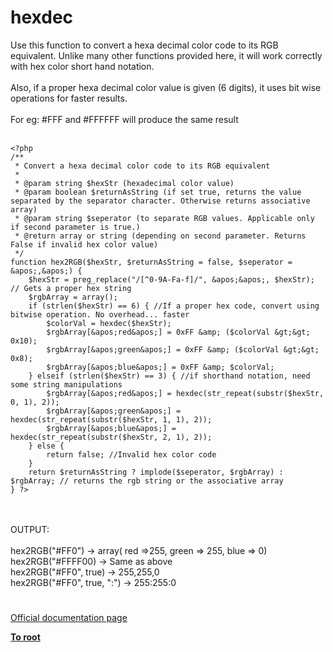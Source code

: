 # hexdec



Use this function to convert a hexa decimal color code to its RGB equivalent. Unlike many other functions provided here, it will work correctly with hex color short hand notation.<br><br>Also, if a proper hexa decimal color value is given (6 digits), it uses bit wise operations for faster results.<br><br>For eg: #FFF and #FFFFFF will produce the same result<br><br>

```
<?php
/**
 * Convert a hexa decimal color code to its RGB equivalent
 *
 * @param string $hexStr (hexadecimal color value)
 * @param boolean $returnAsString (if set true, returns the value separated by the separator character. Otherwise returns associative array)
 * @param string $seperator (to separate RGB values. Applicable only if second parameter is true.)
 * @return array or string (depending on second parameter. Returns False if invalid hex color value)
 */                                                                                                 
function hex2RGB($hexStr, $returnAsString = false, $seperator = &apos;,&apos;) {
    $hexStr = preg_replace("/[^0-9A-Fa-f]/", &apos;&apos;, $hexStr); // Gets a proper hex string
    $rgbArray = array();
    if (strlen($hexStr) == 6) { //If a proper hex code, convert using bitwise operation. No overhead... faster
        $colorVal = hexdec($hexStr);
        $rgbArray[&apos;red&apos;] = 0xFF &amp; ($colorVal &gt;&gt; 0x10);
        $rgbArray[&apos;green&apos;] = 0xFF &amp; ($colorVal &gt;&gt; 0x8);
        $rgbArray[&apos;blue&apos;] = 0xFF &amp; $colorVal;
    } elseif (strlen($hexStr) == 3) { //if shorthand notation, need some string manipulations
        $rgbArray[&apos;red&apos;] = hexdec(str_repeat(substr($hexStr, 0, 1), 2));
        $rgbArray[&apos;green&apos;] = hexdec(str_repeat(substr($hexStr, 1, 1), 2));
        $rgbArray[&apos;blue&apos;] = hexdec(str_repeat(substr($hexStr, 2, 1), 2));
    } else {
        return false; //Invalid hex color code
    }
    return $returnAsString ? implode($seperator, $rgbArray) : $rgbArray; // returns the rgb string or the associative array
} ?>
```
<br><br>OUTPUT:<br><br>hex2RGB("#FF0") -&gt; array( red =&gt;255, green =&gt; 255, blue =&gt; 0)<br>hex2RGB("#FFFF00) -&gt; Same as above<br>hex2RGB("#FF0", true) -&gt; 255,255,0<br>hex2RGB("#FF0", true, ":") -&gt; 255:255:0  

#

[Official documentation page](https://www.php.net/manual/en/function.hexdec.php)

**[To root](/README.md)**